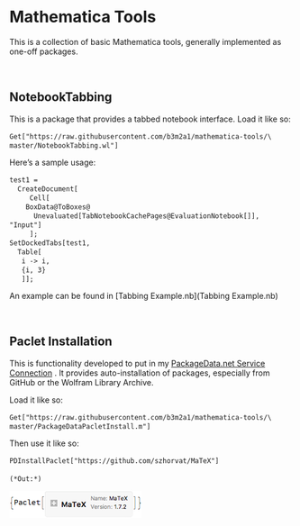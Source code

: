 <a id="mathematica-tools" style="width:0;height:0;margin:0;padding:0;">&zwnj;</a>

# Mathematica Tools

This is a collection of basic Mathematica tools, generally implemented as one-off packages.

<a id="notebooktabbing" style="width:0;height:0;margin:0;padding:0;">&zwnj;</a>

## NotebookTabbing

This is a package that provides a tabbed notebook interface. Load it like so:

	Get["https://raw.githubusercontent.com/b3m2a1/mathematica-tools/\
	master/NotebookTabbing.wl"]

Here’s a sample usage:

	test1 =
	  CreateDocument[
	     Cell[
	    BoxData@ToBoxes@
	      Unevaluated[TabNotebookCachePages@EvaluationNotebook[]], "Input"]
	     ];
	SetDockedTabs[test1,
	  Table[
	   i -> i,
	   {i, 3}
	   ]];

An example can be found in  [Tabbing Example.nb](Tabbing Example.nb)

<a id="paclet-installation" style="width:0;height:0;margin:0;padding:0;">&zwnj;</a>

## Paclet Installation

This is functionality developed to put in my  [PackageData.net Service Connection](https://www.wolframcloud.com/objects/b3m2a1.paclets/PacletServer/serviceconnectionpackagedata.html) . It provides auto-installation of packages, especially from GitHub or the Wolfram Library Archive.

Load it like so:

	Get["https://raw.githubusercontent.com/b3m2a1/mathematica-tools/\
	master/PackageDataPacletInstall.m"]

Then use it like so:

	PDInstallPaclet["https://github.com/szhorvat/MaTeX"]

	(*Out:*)
	
 ![title-5332523531617953903](project/img/title-5332523531617953903.png)